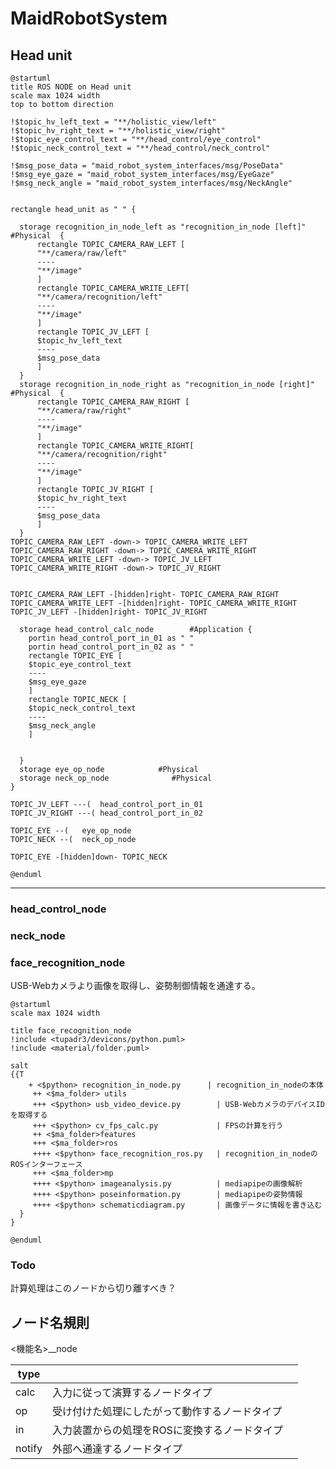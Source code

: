 # MaidRobotSystem

## Head unit




```plantuml
@startuml
title ROS NODE on Head unit
scale max 1024 width
top to bottom direction

!$topic_hv_left_text = "**/holistic_view/left"
!$topic_hv_right_text = "**/holistic_view/right"
!$topic_eye_control_text = "**/head_control/eye_control"
!$topic_neck_control_text = "**/head_control/neck_control"

!$msg_pose_data = "maid_robot_system_interfaces/msg/PoseData"
!$msg_eye_gaze = "maid_robot_system_interfaces/msg/EyeGaze"
!$msg_neck_angle = "maid_robot_system_interfaces/msg/NeckAngle"


rectangle head_unit as " " {

  storage recognition_in_node_left as "recognition_in_node [left]"  #Physical  {
      rectangle TOPIC_CAMERA_RAW_LEFT [
      "**/camera/raw/left"
      ----
      "**/image"
      ]
      rectangle TOPIC_CAMERA_WRITE_LEFT[
      "**/camera/recognition/left"
      ----
      "**/image"
      ]
      rectangle TOPIC_JV_LEFT [
      $topic_hv_left_text
      ----
      $msg_pose_data
      ]
  }
  storage recognition_in_node_right as "recognition_in_node [right]"  #Physical  {
      rectangle TOPIC_CAMERA_RAW_RIGHT [
      "**/camera/raw/right"
      ----
      "**/image"
      ]
      rectangle TOPIC_CAMERA_WRITE_RIGHT[
      "**/camera/recognition/right"
      ----
      "**/image"
      ]
      rectangle TOPIC_JV_RIGHT [
      $topic_hv_right_text
      ----
      $msg_pose_data
      ]
  }
TOPIC_CAMERA_RAW_LEFT -down-> TOPIC_CAMERA_WRITE_LEFT
TOPIC_CAMERA_RAW_RIGHT -down-> TOPIC_CAMERA_WRITE_RIGHT
TOPIC_CAMERA_WRITE_LEFT -down-> TOPIC_JV_LEFT
TOPIC_CAMERA_WRITE_RIGHT -down-> TOPIC_JV_RIGHT


TOPIC_CAMERA_RAW_LEFT -[hidden]right- TOPIC_CAMERA_RAW_RIGHT
TOPIC_CAMERA_WRITE_LEFT -[hidden]right- TOPIC_CAMERA_WRITE_RIGHT
TOPIC_JV_LEFT -[hidden]right- TOPIC_JV_RIGHT

  storage head_control_calc_node        #Application {
    portin head_control_port_in_01 as " "
    portin head_control_port_in_02 as " "
    rectangle TOPIC_EYE [
    $topic_eye_control_text
    ----
    $msg_eye_gaze
    ]
    rectangle TOPIC_NECK [
    $topic_neck_control_text
    ----
    $msg_neck_angle
    ]


  }
  storage eye_op_node            #Physical
  storage neck_op_node              #Physical
}

TOPIC_JV_LEFT ---(  head_control_port_in_01
TOPIC_JV_RIGHT ---( head_control_port_in_02

TOPIC_EYE --(   eye_op_node
TOPIC_NECK --(  neck_op_node

TOPIC_EYE -[hidden]down- TOPIC_NECK

@enduml
```






---


### head_control_node

### neck_node


### face_recognition_node

USB-Webカメラより画像を取得し、姿勢制御情報を通達する。


```plantuml
@startuml
scale max 1024 width

title face_recognition_node
!include <tupadr3/devicons/python.puml>
!include <material/folder.puml>

salt
{{T
    + <$python> recognition_in_node.py      | recognition_in_nodeの本体
     ++ <$ma_folder> utils
     +++ <$python> usb_video_device.py        | USB-WebカメラのデバイスIDを取得する
     +++ <$python> cv_fps_calc.py             | FPSの計算を行う
     ++ <$ma_folder>features
     +++ <$ma_folder>ros
     ++++ <$python> face_recognition_ros.py   | recognition_in_nodeのROSインターフェース
     +++ <$ma_folder>mp
     ++++ <$python> imageanalysis.py          | mediapipeの画像解析
     ++++ <$python> poseinformation.py        | mediapipeの姿勢情報
     ++++ <$python> schematicdiagram.py       | 画像データに情報を書き込む
  }
}

@enduml
```

### Todo

計算処理はこのノードから切り離すべき？



## ノード名規則

<機能名>_<type>_node

| type   |                                                |     |
| ------ | ---------------------------------------------- | --- |
| calc   | 入力に従って演算するノードタイプ               |     |
| op     | 受け付けた処理にしたがって動作するノードタイプ |     |
| in     | 入力装置からの処理をROSに変換するノードタイプ  |     |
| notify | 外部へ通達するノードタイプ                     |     |


